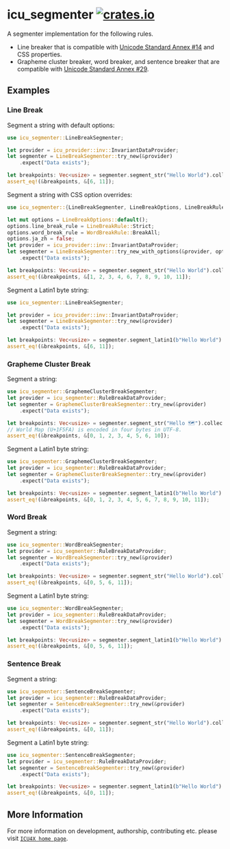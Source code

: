 # icu_segmenter [![crates.io](https://img.shields.io/crates/v/icu_segmenter)](https://crates.io/crates/icu_segmenter)

A segmenter implementation for the following rules.

- Line breaker that is compatible with [Unicode Standard Annex #14][UAX14] and CSS properties.
- Grapheme cluster breaker, word breaker, and sentence breaker that are compatible with
  [Unicode Standard Annex #29][UAX29].

[UAX14]: https://www.unicode.org/reports/tr14/
[UAX29]: https://www.unicode.org/reports/tr29/

## Examples

### Line Break

Segment a string with default options:

```rust
use icu_segmenter::LineBreakSegmenter;

let provider = icu_provider::inv::InvariantDataProvider;
let segmenter = LineBreakSegmenter::try_new(&provider)
    .expect("Data exists");

let breakpoints: Vec<usize> = segmenter.segment_str("Hello World").collect();
assert_eq!(&breakpoints, &[6, 11]);
```

Segment a string with CSS option overrides:

```rust
use icu_segmenter::{LineBreakSegmenter, LineBreakOptions, LineBreakRule, WordBreakRule};

let mut options = LineBreakOptions::default();
options.line_break_rule = LineBreakRule::Strict;
options.word_break_rule = WordBreakRule::BreakAll;
options.ja_zh = false;
let provider = icu_provider::inv::InvariantDataProvider;
let segmenter = LineBreakSegmenter::try_new_with_options(&provider, options)
    .expect("Data exists");

let breakpoints: Vec<usize> = segmenter.segment_str("Hello World").collect();
assert_eq!(&breakpoints, &[1, 2, 3, 4, 6, 7, 8, 9, 10, 11]);
```

Segment a Latin1 byte string:

```rust
use icu_segmenter::LineBreakSegmenter;

let provider = icu_provider::inv::InvariantDataProvider;
let segmenter = LineBreakSegmenter::try_new(&provider)
    .expect("Data exists");

let breakpoints: Vec<usize> = segmenter.segment_latin1(b"Hello World").collect();
assert_eq!(&breakpoints, &[6, 11]);
```

### Grapheme Cluster Break

Segment a string:

```rust
use icu_segmenter::GraphemeClusterBreakSegmenter;
let provider = icu_segmenter::RuleBreakDataProvider;
let segmenter = GraphemeClusterBreakSegmenter::try_new(&provider)
    .expect("Data exists");

let breakpoints: Vec<usize> = segmenter.segment_str("Hello 🗺").collect();
// World Map (U+1F5FA) is encoded in four bytes in UTF-8.
assert_eq!(&breakpoints, &[0, 1, 2, 3, 4, 5, 6, 10]);
```

Segment a Latin1 byte string:

```rust
use icu_segmenter::GraphemeClusterBreakSegmenter;
let provider = icu_segmenter::RuleBreakDataProvider;
let segmenter = GraphemeClusterBreakSegmenter::try_new(&provider)
    .expect("Data exists");

let breakpoints: Vec<usize> = segmenter.segment_latin1(b"Hello World").collect();
assert_eq!(&breakpoints, &[0, 1, 2, 3, 4, 5, 6, 7, 8, 9, 10, 11]);
```

### Word Break

Segment a string:

```rust
use icu_segmenter::WordBreakSegmenter;
let provider = icu_segmenter::RuleBreakDataProvider;
let segmenter = WordBreakSegmenter::try_new(&provider)
    .expect("Data exists");

let breakpoints: Vec<usize> = segmenter.segment_str("Hello World").collect();
assert_eq!(&breakpoints, &[0, 5, 6, 11]);
```

Segment a Latin1 byte string:

```rust
use icu_segmenter::WordBreakSegmenter;
let provider = icu_segmenter::RuleBreakDataProvider;
let segmenter = WordBreakSegmenter::try_new(&provider)
    .expect("Data exists");

let breakpoints: Vec<usize> = segmenter.segment_latin1(b"Hello World").collect();
assert_eq!(&breakpoints, &[0, 5, 6, 11]);
```

### Sentence Break

Segment a string:

```rust
use icu_segmenter::SentenceBreakSegmenter;
let provider = icu_segmenter::RuleBreakDataProvider;
let segmenter = SentenceBreakSegmenter::try_new(&provider)
    .expect("Data exists");

let breakpoints: Vec<usize> = segmenter.segment_str("Hello World").collect();
assert_eq!(&breakpoints, &[0, 11]);
```

Segment a Latin1 byte string:

```rust
use icu_segmenter::SentenceBreakSegmenter;
let provider = icu_segmenter::RuleBreakDataProvider;
let segmenter = SentenceBreakSegmenter::try_new(&provider)
    .expect("Data exists");

let breakpoints: Vec<usize> = segmenter.segment_latin1(b"Hello World").collect();
assert_eq!(&breakpoints, &[0, 11]);
```

## More Information

For more information on development, authorship, contributing etc. please visit [`ICU4X home page`](https://github.com/unicode-org/icu4x).

